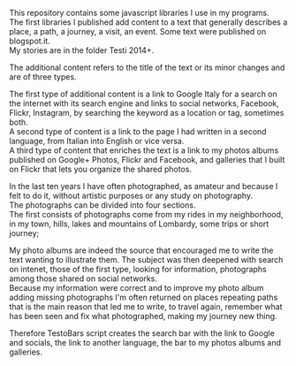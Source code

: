 This repository contains some javascript libraries I use in my programs.  
The first libraries I published add content to a text that generally describes a place, a path, a journey, a visit, an event. Some text were published on blogspot.it.  
My stories are in the folder Testi 2014+.

The additional content refers to the title of the text or its minor changes and are of three types.

The first type of additional content is a link to Google Italy for a search on the internet with its search engine and links to social networks, Facebook, Flickr, Instagram, by searching the keyword as a location or tag, sometimes both.  
A second type of content is a link to the page I had written in a second language, from Italian into English or vice versa.  
A third type of content that enriches the text is a link to my photos albums published on Google+ Photos, Flickr and Facebook, and galleries that I built on Flickr that lets you organize the shared photos.

In the last ten years I have often photographed, as amateur and because I felt to do it, without artistic purposes or any study on photography.  
The photographs can be divided into four sections.  
The first consists of photographs come from my rides in my neighborhood, in my town, hills, lakes and mountains of Lombardy, some trips or short journey;

My photo albums are indeed the source that encouraged me to write the text wanting to illustrate them. The subject was then deepened with search on intenet, those of the first type, looking for information, photographs among those shared on social networks.  
Because my information were correct and to improve my photo album adding missing photographs I'm often returned on places repeating paths that is the main reason that led me to write, to travel again, remember what has been seen and fix what photographed, making my journey new thing.  

Therefore TestoBars script creates the search bar with the link to Google and socials, the link to another language, the bar to my photos albums and galleries.




